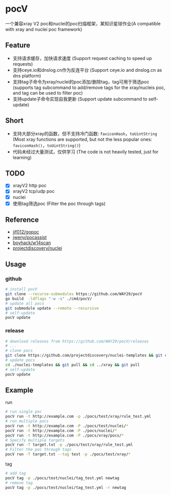 # pocV
一个兼容xray V2 poc和nuclei的poc扫描框架，某知识星球作业(A compatible with xray and nuclei poc framework)

## Feature
- 支持请求缓存，加快请求速度 (Support request caching to speed up requests)
- 支持ceye.io和dnslog.cn作为反连平台 (Support ceye.io and dnslog.cn as dns platform)
- 支持tag子命令为xray/nuclei的poc添加/删除tag，tag可用于筛选poc (supports tag subcommand to add/remove tags for the xray/nucleis poc, and tag can be used to filter poc)
- 支持update子命令实现自我更新 (Support update subcommand to self-update)

## Short
- 支持大部分xray的函数，但不支持冷门函数: `faviconHash`，`toUintString` (Most xray functions are supported, but not the less popular ones: `faviconHash()`，`toUintString()`)
- 代码未经过大量测试，仅供学习 (The code is not heavily tested, just for learning)
## TODO
- [x] xrayV2 http poc
- [x] xrayV2 tcp/udp poc
- [x] nuclei
- [x] 使用tag筛选poc (Filter the poc through tags)
## Reference
- [jjf012/gopoc](https://github.com/jjf012/gopoc)
- [jweny/pocassist](https://github.com/jweny/pocassist)
- [boyhack/w14scan](https://github.com/boy-hack)
- [projectdiscovery/nuclei](https://github.com/projectdiscovery/nuclei)

## Usage
### github
```bash
# install pocV
git clone --recurse-submodules https://github.com/WAY29/pocV
go build  -ldflags "-w -s" ./cmd/pocV/
# update all pocs
git submodule update --remote --recursive
# self-update
pocV update
```
### release
```bash
# download releases from https://github.com/WAY29/pocV/releases
# ...
# clone pocs 
git clone https://github.com/projectdiscovery/nuclei-templates && git clone https://github.com/chaitin/xray
# update pocs
cd ./nuclei-templates && git pull && cd ../xray && git pull
# self-update
pocV update
```

## Example
run
```bash
# run single poc
pocV run -t http://example.com -p ./pocs/test/xray/rule_test.yml
# run multiple pocs
pocV run -t http://example.com -P ./pocs/test/nuclei/*
pocV run -t http://example.com -P ./pocs/nuclei/*
pocV run -t http://example.com -P ./pocs/xray/pocs/*
# Specify multiple targets
pocV run -T target.txt -p ./pocs/test/xray/rule_test.yml
# Filter the poc through tags
pocV run -T target.txt --tag test -p ./pocs/test/xray/*
```
tag
```bash
# add tag
pocV tag -p ./pocs/test/nuclei/tag_test.yml newtag
# remove tag
pocV tag -p ./pocs/test/nuclei/tag_test.yml -r newtag
```